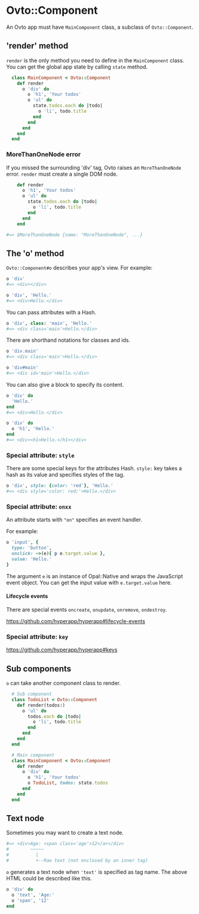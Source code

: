 # Ovto::Component

An Ovto app must have `MainComponent` class, a subclass of `Ovto::Component`.

## 'render' method

`render` is the only method you need to define in the `MainComponent` class.
You can get the global app state by calling `state` method.

```rb
  class MainComponent < Ovto::Component
    def render
      o 'div' do
        o 'h1', 'Your todos'
        o 'ul' do
          state.todos.each do |todo|
            o 'li', todo.title
          end
        end
      end
    end
  end
```

### MoreThanOneNode error

If you missed the surrounding 'div' tag, Ovto raises an `MoreThanOneNode` error. `render` must create a single DOM node.

```rb
    def render
      o 'h1', 'Your todos'
      o 'ul' do
        state.todos.each do |todo|
          o 'li', todo.title
        end
      end
    end

#=> $MoreThanOneNode {name: "MoreThanOneNode", ...}
```

## The 'o' method

<a name='the-o-method' />

`Ovto::Component#o` describes your app's view. For example:

```rb
o 'div'
#=> <div></div>

o 'div', 'Hello.'
#=> <div>Hello.</div>
```

You can pass attributes with a Hash.

```rb
o 'div', class: 'main', 'Hello.'
#=> <div class='main'>Hello.</div>
```

There are shorthand notations for classes and ids.

```rb
o 'div.main'
#=> <div class='main'>Hello.</div>

o 'div#main'
#=> <div id='main'>Hello.</div>
```

You can also give a block to specify its content.

```rb
o 'div' do
  'Hello.'
end
#=> <div>Hello.</div>

o 'div' do
  o 'h1', 'Hello.'
end
#=> <div><h1>Hello.</h1></div>
```

### Special attribute: `style`

<a name='special-attributes' />

There are some special keys for the attributes Hash. `style:` key takes a hash as 
its value and specifies styles of the tag.

```rb
o 'div', style: {color: 'red'}, 'Hello.'
#=> <div style='color: red;'>Hello.</div>
```

### Special attribute: `onxx`

An attribute starts with `"on"` specifies an event handler.

For example:

```rb
o 'input', {
  type: 'button',
  onclick: ->(e){ p e.target.value },
  value: 'Hello.'
}
```

The argument `e` is an instance of Opal::Native and wraps the JavaScript event object.
You can get the input value with `e.target.value` here.

#### Lifecycle events

There are special events `oncreate`, `onupdate`, `onremove`, `ondestroy`.

https://github.com/hyperapp/hyperapp#lifecycle-events

### Special attribute: `key`

https://github.com/hyperapp/hyperapp#keys

## Sub components

`o` can take another component class to render.

```rb
  # Sub component
  class TodoList < Ovto::Component
    def render(todos:)
      o 'ul' do
        todos.each do |todo|
          o 'li', todo.title
        end
      end
    end
  end

  # Main component
  class MainComponent < Ovto::Component
    def render
      o 'div' do
        o 'h1', 'Your todos'
        o TodoList, todos: state.todos
      end
    end
  end
```

## Text node

Sometimes you may want to create a text node.

```rb
#=> <div>Age: <span class='age'>12</a></div>
#        ~~~~~
#          |
#          +--Raw text (not enclosed by an inner tag)
```

`o` generates a text node when `'text'` is specified as tag name. The above
HTML could be described like this.

```rb
o 'div' do
  o 'text', 'Age:'
  o 'span', '12'
end
```

